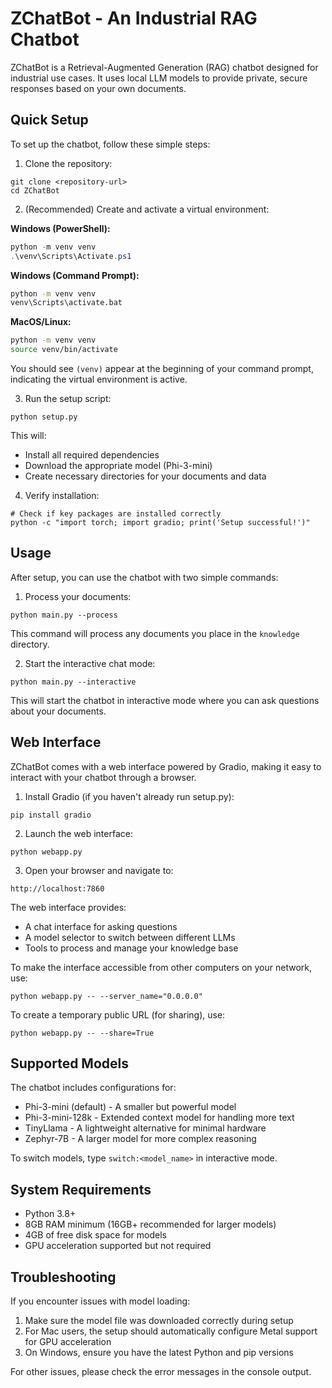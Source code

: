 # ZChatBot - An Industrial RAG Chatbot

ZChatBot is a Retrieval-Augmented Generation (RAG) chatbot designed for industrial use cases. It uses local LLM models to provide private, secure responses based on your own documents.

## Quick Setup

To set up the chatbot, follow these simple steps:

1. Clone the repository:
```
git clone <repository-url>
cd ZChatBot
```

2. (Recommended) Create and activate a virtual environment:

**Windows (PowerShell):**
```powershell
python -m venv venv
.\venv\Scripts\Activate.ps1
```

**Windows (Command Prompt):**
```cmd
python -m venv venv
venv\Scripts\activate.bat
```

**MacOS/Linux:**
```bash
python -m venv venv
source venv/bin/activate
```

You should see `(venv)` appear at the beginning of your command prompt, indicating the virtual environment is active.

3. Run the setup script:
```
python setup.py
```

This will:
- Install all required dependencies
- Download the appropriate model (Phi-3-mini)
- Create necessary directories for your documents and data

4. Verify installation:
```
# Check if key packages are installed correctly
python -c "import torch; import gradio; print('Setup successful!')"
```

## Usage

After setup, you can use the chatbot with two simple commands:

1. Process your documents:
```
python main.py --process
```
This command will process any documents you place in the `knowledge` directory.

2. Start the interactive chat mode:
```
python main.py --interactive
```
This will start the chatbot in interactive mode where you can ask questions about your documents.

## Web Interface

ZChatBot comes with a web interface powered by Gradio, making it easy to interact with your chatbot through a browser.

1. Install Gradio (if you haven't already run setup.py):
```
pip install gradio
```

2. Launch the web interface:
```
python webapp.py
```

3. Open your browser and navigate to:
```
http://localhost:7860
```

The web interface provides:
- A chat interface for asking questions
- A model selector to switch between different LLMs
- Tools to process and manage your knowledge base

To make the interface accessible from other computers on your network, use:
```
python webapp.py -- --server_name="0.0.0.0"
```

To create a temporary public URL (for sharing), use:
```
python webapp.py -- --share=True
```

## Supported Models

The chatbot includes configurations for:
- Phi-3-mini (default) - A smaller but powerful model
- Phi-3-mini-128k - Extended context model for handling more text
- TinyLlama - A lightweight alternative for minimal hardware
- Zephyr-7B - A larger model for more complex reasoning

To switch models, type `switch:<model_name>` in interactive mode.

## System Requirements

- Python 3.8+
- 8GB RAM minimum (16GB+ recommended for larger models)
- 4GB of free disk space for models
- GPU acceleration supported but not required

## Troubleshooting

If you encounter issues with model loading:

1. Make sure the model file was downloaded correctly during setup
2. For Mac users, the setup should automatically configure Metal support for GPU acceleration
3. On Windows, ensure you have the latest Python and pip versions

For other issues, please check the error messages in the console output. 